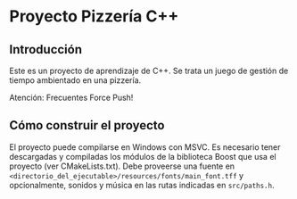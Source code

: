 # Proyecto Pizzería C++

## Introducción

Este es un proyecto de aprendizaje de C++. Se trata un juego de gestión de tiempo ambientado en una pizzería.

Atención: Frecuentes Force Push!

## Cómo construir el proyecto

El proyecto puede compilarse en Windows con MSVC. Es necesario tener descargadas y compiladas los módulos de la biblioteca Boost que usa el proyecto (ver CMakeLists.txt). Debe proveerse una fuente en `<directorio_del_ejecutable>/resources/fonts/main_font.tff` y opcionalmente, sonidos y música en las rutas indicadas en `src/paths.h`.
